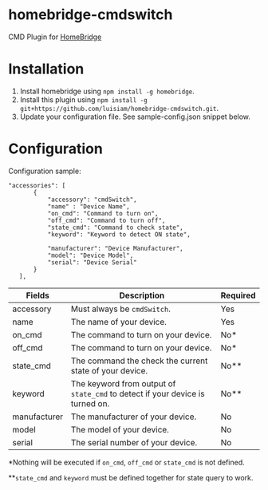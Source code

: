 # homebridge-cmdswitch
CMD Plugin for [HomeBridge](https://github.com/nfarina/homebridge)

# Installation
1. Install homebridge using `npm install -g homebridge`.
2. Install this plugin using `npm install -g git+https://github.com/luisiam/homebridge-cmdswitch.git`.
3. Update your configuration file. See sample-config.json snippet below.

# Configuration
Configuration sample:
 ```
"accessories": [
		{
			"accessory": "cmdSwitch",
			"name" : "Device Name",
			"on_cmd": "Command to turn on",
			"off_cmd": "Command to turn off",
			"state_cmd": "Command to check state",
			"keyword": "Keyword to detect ON state",
			
			"manufacturer": "Device Manufacturer",
			"model": "Device Model",
			"serial": "Device Serial"
		}
	],

```

| Fields       | Description                                                                   | Required |
|--------------|-------------------------------------------------------------------------------|----------|
| accessory    | Must always be `cmdSwitch`.                                                   | Yes      |
| name         | The name of your device.                                                      | Yes      |
| on_cmd       | The command to turn on your device.                                           | No*      |
| off_cmd      | The command to turn on your device.                                           | No*      |
| state_cmd    | The command the check the current state of your device.                       | No**     |
| keyword      | The keyword from output of `state_cmd` to detect if your device is turned on. | No**     |
| manufacturer | The manufacturer of your device.                                              | No       |
| model        | The model of your device.                                                     | No       |
| serial       | The serial number of your device.                                             | No       |
*Nothing will be executed if `on_cmd`, `off_cmd` or `state_cmd` is not defined.

**`state_cmd` and `keyword` must be defined together for state query to work.
